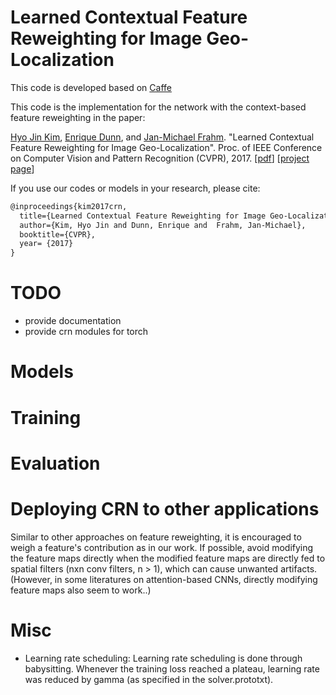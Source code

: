# Learned Contextual Feature Reweighting for Image Geo-Localization 

This code is developed based on [Caffe](http://caffe.berkeleyvision.org)

This code is the implementation for the network with the context-based feature reweighting in the paper:

[Hyo Jin Kim](http://hyojin.web.unc.edu), [Enrique Dunn](http://enrique.web.unc.edu), and [Jan-Michael Frahm](http://frahm.web.unc.edu). "Learned Contextual Feature Reweighting for Image Geo-Localization". Proc. of IEEE Conference on Computer Vision and Pattern Recognition (CVPR), 2017. [[pdf](http://openaccess.thecvf.com/content_cvpr_2017/papers/Kim_Learned_Contextual_Feature_CVPR_2017_paper.pdf)] [[project page](http://hyojin.web.unc.edu/crn/)]

If you use our codes or models in your research, please cite:
```txt
@inproceedings{kim2017crn,
  title={Learned Contextual Feature Reweighting for Image Geo-Localization},
  author={Kim, Hyo Jin and Dunn, Enrique and  Frahm, Jan-Michael},
  booktitle={CVPR},
  year= {2017}
}
```
# TODO
- provide documentation
- provide crn modules for torch

# Models

# Training

# Evaluation

# Deploying CRN to other applications
Similar to other approaches on feature reweighting, it is encouraged to weigh a feature's contribution as in our work. If possible, avoid modifying the feature maps directly when the modified feature maps are directly fed to spatial filters (nxn conv filters, n > 1), which can cause unwanted artifacts. (However, in some literatures on attention-based CNNs, directly modifying feature maps also seem to work..)

# Misc
* Learning rate scheduling: Learning rate scheduling is done through babysitting. Whenever the training loss reached a plateau, learning rate was reduced by gamma (as specified in the solver.prototxt).

